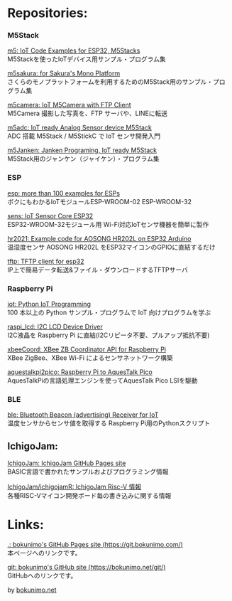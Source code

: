 # Repositories:

### M5Stack

[m5: IoT Code Examples for ESP32, M5Stacks](https://git.bokunimo.com/m5/)  
M5Stackを使ったIoTデバイス用サンプル・プログラム集  

[m5sakura: for Sakura's Mono Platform](https://git.bokunimo.com/m5sakura/)  
さくらのモノプラットフォームを利用するためのM5Stack用のサンプル・プログラム集  

[m5camera: IoT M5Camera with FTP Client](https://git.bokunimo.com/m5camera/)  
M5Camera 撮影した写真を、FTP サーバや、LINEに転送  

[m5adc: IoT ready Analog Sensor device M5Stack](https://git.bokunimo.com/m5adc/)  
ADC 搭載 M5Stack / M5StickC で IoT センサ開発入門  

[m5Janken: Janken Programing, IoT ready M5Stack](https://git.bokunimo.com/m5Janken/)  
M5Stack用のジャンケン（ジャイケン）・プログラム集  

### ESP

[esp: more than 100 examples for ESPs](https://git.bokunimo.com/esp/)  
ボクにもわかるIoTモジュールESP-WROOM-02 ESP-WROOM-32  

[sens: IoT Sensor Core ESP32](http://git.bokunimo.com/sens/)  
ESP32-WROOM-32モジュール用 Wi-Fi対応IoTセンサ機器を簡単に製作  

[hr2021: Example code for AOSONG HR202L on ESP32 Arduino](https://git.bokunimo.com/hr202l/)  
温湿度センサ AOSONG HR202L をESP32マイコンのGPIOに直結するだけ  

[tftp: TFTP client for esp32](https://git.bokunimo.com/tftp/)  
IP上で簡易データ転送&ファイル・ダウンロードするTFTPサーバ  

### Raspberry Pi

[iot: Python IoT Programming](https://git.bokunimo.com/iot/)  
100 本以上の Python サンプル・プログラムで IoT 向けプログラムを学ぶ  

[raspi_lcd: I2C LCD Device Driver](https://git.bokunimo.com/raspi_lcd/)  
I2C液晶を Raspberry Pi に直結(I2Cリピータ不要、プルアップ抵抗不要)  

[xbeeCoord: XBee ZB Coordinator API for Raspberry Pi](https://git.bokunimo.com/xbeeCoord/)  
XBee ZigBee、XBee Wi-Fi によるセンサネットワーク構築  

[aquestalkpi2pico: Raspberry Pi to AquesTalk Pico](https://git.bokunimo.com/aquestalkpi2pico/)  
AquesTalkPiの言語処理エンジンを使ってAquesTalk Pico LSIを駆動  

### BLE

[ble: Bluetooth Beacon (advertising) Receiver for IoT](https://git.bokunimo.com/ble)  
温度センサからセンサ値を取得する Raspberry Pi用のPythonスクリプト  

## IchigoJam:

[IchigoJam: IchigoJam GitHub Pages site](https://git.bokunimo.com/IchigoJam)  
BASIC言語で書かれたサンプルおよびプログラミング情報  

[IchigoJam/ichigojamR: IchigoJam Risc-V 情報](https://git.bokunimo.com/IchigoJam/ichigojamR)  
各種RISC-Vマイコン開発ボード毎の書き込みに関する情報  

# Links:

[.: bokunimo's GitHub Pages site (https://git.bokunimo.com/)](https://git.bokunimo.com/)  
本ページへのリンクです。  

[git: bokunimo's GitHub site (https://bokunimo.net/git/) ](https://bokunimo.net/git/)  
GitHubへのリンクです。  

by [bokunimo.net](https://bokunimo.net/) 
